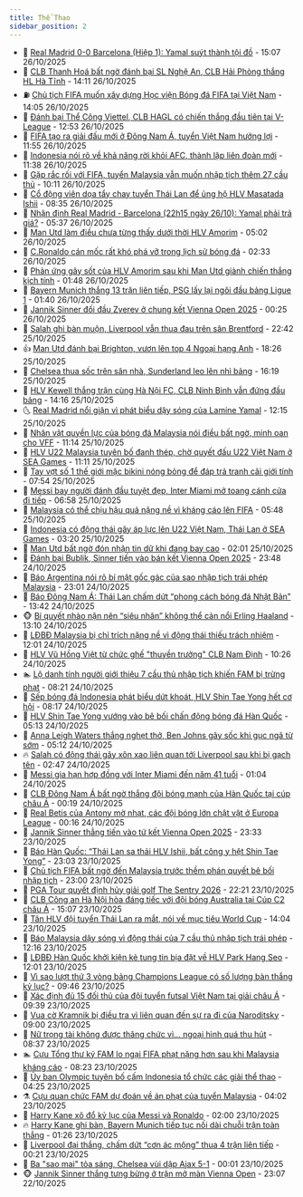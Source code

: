 ```yaml
---
title: Thể Thao
sidebar_position: 2
---
```


<!-- dantri-the-thao:START -->
- 🎡 [Real Madrid 0-0 Barcelona &lpar;Hiệp 1&rpar;: Yamal suýt thành tội đồ](https://dantri.com.vn/the-thao/real-madrid-0-0-barcelona-hiep-1-yamal-suyt-thanh-toi-do-20251026220651230.htm) - 15:07 26/10/2025
- 💯 [CLB Thanh Hoá bất ngờ đánh bại SL Nghệ An, CLB Hải Phòng thắng HL Hà Tĩnh](https://dantri.com.vn/the-thao/clb-thanh-hoa-bat-ngo-danh-bai-sl-nghe-an-clb-hai-phong-thang-hl-ha-tinh-20251026204929098.htm) - 14:11 26/10/2025
- ⛽️ [Chủ tịch FIFA muốn xây dựng Học viện Bóng đá FIFA tại Việt Nam](https://dantri.com.vn/the-thao/chu-tich-fifa-muon-xay-dung-hoc-vien-bong-da-fifa-tai-viet-nam-20251026212220522.htm) - 14:05 26/10/2025
- 💃 [Đánh bại Thể Công Viettel, CLB HAGL có chiến thắng đầu tiên tại V-League](https://dantri.com.vn/the-thao/danh-bai-the-cong-viettel-clb-hagl-co-chien-thang-dau-tien-tai-v-league-20251026193544740.htm) - 12:53 26/10/2025
- 🌈 [FIFA tạo ra giải đấu mới ở Đông Nam Á, tuyển Việt Nam hưởng lợi](https://dantri.com.vn/the-thao/fifa-tao-ra-giai-dau-moi-o-dong-nam-a-tuyen-viet-nam-huong-loi-20251026185515421.htm) - 11:55 26/10/2025
- 🦅 [Indonesia nói rõ về khả năng rời khỏi AFC, thành lập liên đoàn mới](https://dantri.com.vn/the-thao/indonesia-noi-ro-ve-kha-nang-roi-khoi-afc-thanh-lap-lien-doan-moi-20251026182254721.htm) - 11:38 26/10/2025
- 🌝 [Gặp rắc rối với FIFA, tuyển Malaysia vẫn muốn nhập tịch thêm 27 cầu thủ](https://dantri.com.vn/the-thao/gap-rac-roi-voi-fifa-tuyen-malaysia-van-muon-nhap-tich-them-27-cau-thu-20251026155355831.htm) - 10:11 26/10/2025
- 🚀 [Cổ động viên dọa tẩy chay tuyển Thái Lan để ủng hộ HLV Masatada Ishii](https://dantri.com.vn/the-thao/co-dong-vien-doa-tay-chay-tuyen-thai-lan-de-ung-ho-hlv-masatada-ishii-20251026094258525.htm) - 08:35 26/10/2025
- 🎉 [Nhận định Real Madrid - Barcelona &lpar;22h15 ngày 26/10&rpar;: Yamal phải trả giá?](https://dantri.com.vn/the-thao/nhan-dinh-real-madrid-barcelona-22h15-ngay-2610-yamal-phai-tra-gia-20251026123720953.htm) - 05:37 26/10/2025
- 📝 [Man Utd làm điều chưa từng thấy dưới thời HLV Amorim](https://dantri.com.vn/the-thao/man-utd-lam-dieu-chua-tung-thay-duoi-thoi-hlv-amorim-20251026120149753.htm) - 05:02 26/10/2025
- 🦄 [C.Ronaldo cán mốc rất khó phá vỡ trong lịch sử bóng đá](https://dantri.com.vn/the-thao/cronaldo-can-moc-rat-kho-pha-vo-trong-lich-su-bong-da-20251026093300636.htm) - 02:33 26/10/2025
- 🎉 [Phản ứng gây sốt của HLV Amorim sau khi Man Utd giành chiến thắng kịch tính](https://dantri.com.vn/the-thao/phan-ung-gay-sot-cua-hlv-amorim-sau-khi-man-utd-gianh-chien-thang-kich-tinh-20251026082723594.htm) - 01:48 26/10/2025
- 💼 [Bayern Munich thắng 13 trận liên tiếp, PSG lấy lại ngôi đầu bảng Ligue 1](https://dantri.com.vn/the-thao/bayern-munich-thang-13-tran-lien-tiep-psg-lay-lai-ngoi-dau-bang-ligue-1-20251026082812888.htm) - 01:40 26/10/2025
- 🤡 [Jannik Sinner đối đầu Zverev ở chung kết Vienna Open 2025](https://dantri.com.vn/the-thao/jannik-sinner-doi-dau-zverev-o-chung-ket-vienna-open-2025-20251026072045987.htm) - 00:25 26/10/2025
- 🦆 [Salah ghi bàn muộn, Liverpool vẫn thua đau trên sân Brentford](https://dantri.com.vn/the-thao/salah-ghi-ban-muon-liverpool-van-thua-dau-tren-san-brentford-20251026054249915.htm) - 22:42 25/10/2025
- 👍 [Man Utd đánh bại Brighton, vươn lên top 4 Ngoại hạng Anh](https://dantri.com.vn/the-thao/man-utd-danh-bai-brighton-vuon-len-top-4-ngoai-hang-anh-20251026011246746.htm) - 18:26 25/10/2025
- 💼 [Chelsea thua sốc trên sân nhà, Sunderland leo lên nhì bảng](https://dantri.com.vn/the-thao/chelsea-thua-soc-tren-san-nha-sunderland-leo-len-nhi-bang-20251025231937331.htm) - 16:19 25/10/2025
- 🦒 [HLV Kewell thắng trận cùng Hà Nội FC, CLB Ninh Bình vẫn đứng đầu bảng](https://dantri.com.vn/the-thao/hlv-kewell-thang-tran-cung-ha-noi-fc-clb-ninh-binh-van-dung-dau-bang-20251025204408848.htm) - 14:16 25/10/2025
- 🌜 [Real Madrid nổi giận vì phát biểu dậy sóng của Lamine Yamal](https://dantri.com.vn/the-thao/real-madrid-noi-gian-vi-phat-bieu-day-song-cua-lamine-yamal-20251025185015554.htm) - 12:15 25/10/2025
- 🦆 [Nhân vật quyền lực của bóng đá Malaysia nói điều bất ngờ, minh oan cho VFF](https://dantri.com.vn/the-thao/nhan-vat-quyen-luc-cua-bong-da-malaysia-noi-dieu-bat-ngo-minh-oan-cho-vff-20251025165714084.htm) - 11:14 25/10/2025
- 💪 [HLV U22 Malaysia tuyên bố đanh thép, chờ quyết đấu U22 Việt Nam ở SEA Games](https://dantri.com.vn/the-thao/hlv-u22-malaysia-tuyen-bo-danh-thep-cho-quyet-dau-u22-viet-nam-o-sea-games-20251025155159107.htm) - 11:11 25/10/2025
- 🧠 [Tay vợt số 1 thế giới mặc bikini nóng bỏng để đáp trả tranh cãi giới tính](https://dantri.com.vn/the-thao/tay-vot-so-1-the-gioi-mac-bikini-nong-bong-de-dap-tra-tranh-cai-gioi-tinh-20251025145348768.htm) - 07:54 25/10/2025
- 🦄 [Messi bay người đánh đầu tuyệt đẹp, Inter Miami mở toang cánh cửa đi tiếp](https://dantri.com.vn/the-thao/messi-bay-nguoi-danh-dau-tuyet-dep-inter-miami-mo-toang-canh-cua-di-tiep-20251025135743129.htm) - 06:58 25/10/2025
- 🥸 [Malaysia có thể chịu hậu quả nặng nề vì kháng cáo lên FIFA](https://dantri.com.vn/the-thao/malaysia-co-the-chiu-hau-qua-nang-ne-vi-khang-cao-len-fifa-20251025104837117.htm) - 05:48 25/10/2025
- 🤠 [Indonesia có động thái gây áp lực lên U22 Việt Nam, Thái Lan ở SEA Games](https://dantri.com.vn/the-thao/indonesia-co-dong-thai-gay-ap-luc-len-u22-viet-nam-thai-lan-o-sea-games-20251025102039878.htm) - 03:20 25/10/2025
- 👺 [Man Utd bất ngờ đón nhận tin dữ khi đang bay cao](https://dantri.com.vn/the-thao/man-utd-bat-ngo-don-nhan-tin-du-khi-dang-bay-cao-20251025085423079.htm) - 02:01 25/10/2025
- 📝 [Đánh bại Bublik, Sinner tiến vào bán kết Vienna Open 2025](https://dantri.com.vn/the-thao/danh-bai-bublik-sinner-tien-vao-ban-ket-vienna-open-2025-20251025064213068.htm) - 23:48 24/10/2025
- 🦆 [Báo Argentina nói rõ bí mật gốc gác của sao nhập tịch trái phép Malaysia](https://dantri.com.vn/the-thao/bao-argentina-noi-ro-bi-mat-goc-gac-cua-sao-nhap-tich-trai-phep-malaysia-20251024233725475.htm) - 23:01 24/10/2025
- 🥳 [Báo Đông Nam Á: Thái Lan chấm dứt “phong cách bóng đá Nhật Bản”](https://dantri.com.vn/the-thao/bao-dong-nam-a-thai-lan-cham-dut-phong-cach-bong-da-nhat-ban-20251024204204703.htm) - 13:42 24/10/2025
- 🐵 [Bí quyết nhào nặn nên “siêu nhân” không thể cản nổi Erling Haaland](https://dantri.com.vn/the-thao/bi-quyet-nhao-nan-nen-sieu-nhan-khong-the-can-noi-erling-haaland-20251024201031285.htm) - 13:10 24/10/2025
- 🤩 [LĐBĐ Malaysia bị chỉ trích nặng nề vì động thái thiếu trách nhiệm](https://dantri.com.vn/the-thao/ldbd-malaysia-bi-chi-trich-nang-ne-vi-dong-thai-thieu-trach-nhiem-20251024182034930.htm) - 12:01 24/10/2025
- 🤠 [HLV Vũ Hồng Việt từ chức ghế &quot;thuyền trưởng&quot; CLB Nam Định](https://dantri.com.vn/the-thao/hlv-vu-hong-viet-tu-chuc-ghe-thuyen-truong-clb-nam-dinh-20251024172409536.htm) - 10:26 24/10/2025
- 🏊 [Lộ danh tính người giới thiệu 7 cầu thủ nhập tịch khiến FAM bị trừng phạt](https://dantri.com.vn/the-thao/lo-danh-tinh-nguoi-gioi-thieu-7-cau-thu-nhap-tich-khien-fam-bi-trung-phat-20251024150737741.htm) - 08:21 24/10/2025
- 🗽 [Sếp bóng đá Indonesia phát biểu dứt khoát, HLV Shin Tae Yong hết cơ hội](https://dantri.com.vn/the-thao/sep-bong-da-indonesia-phat-bieu-dut-khoat-hlv-shin-tae-yong-het-co-hoi-20251024114836736.htm) - 08:17 24/10/2025
- 🚀 [HLV Shin Tae Yong vướng vào bê bối chấn động bóng đá Hàn Quốc](https://dantri.com.vn/the-thao/hlv-shin-tae-yong-vuong-vao-be-boi-chan-dong-bong-da-han-quoc-20251024115140538.htm) - 05:13 24/10/2025
- 🎉 [Anna Leigh Waters thắng nghẹt thở, Ben Johns gây sốc khi gục ngã từ sớm](https://dantri.com.vn/the-thao/anna-leigh-waters-thang-nghet-tho-ben-johns-gay-soc-khi-guc-nga-tu-som-20251024121109822.htm) - 05:12 24/10/2025
- 🔥 [Salah có động thái gây xôn xao liên quan tới Liverpool sau khi bị gạch tên](https://dantri.com.vn/the-thao/salah-co-dong-thai-gay-xon-xao-lien-quan-toi-liverpool-sau-khi-bi-gach-ten-20251024094710690.htm) - 02:47 24/10/2025
- 🎉 [Messi gia hạn hợp đồng với Inter Miami đến năm 41 tuổi](https://dantri.com.vn/the-thao/messi-gia-han-hop-dong-voi-inter-miami-den-nam-41-tuoi-20251024073015709.htm) - 01:04 24/10/2025
- 🎡 [CLB Đông Nam Á bất ngờ thắng đội bóng mạnh của Hàn Quốc tại cúp châu Á](https://dantri.com.vn/the-thao/clb-dong-nam-a-bat-ngo-thang-doi-bong-manh-cua-han-quoc-tai-cup-chau-a-20251024004039034.htm) - 00:19 24/10/2025
- 🐻 [Real Betis của Antony mờ nhạt, các đội bóng lớn chật vật ở Europa League](https://dantri.com.vn/the-thao/real-betis-cua-antony-mo-nhat-cac-doi-bong-lon-chat-vat-o-europa-league-20251024065518240.htm) - 00:16 24/10/2025
- 🌊 [Jannik Sinner thẳng tiến vào tứ kết Vienna Open 2025](https://dantri.com.vn/the-thao/jannik-sinner-thang-tien-vao-tu-ket-vienna-open-2025-20251024062804511.htm) - 23:33 23/10/2025
- 💃 [Báo Hàn Quốc: “Thái Lan sa thải HLV Ishii, bất công y hệt Shin Tae Yong”](https://dantri.com.vn/the-thao/bao-han-quoc-thai-lan-sa-thai-hlv-ishii-bat-cong-y-het-shin-tae-yong-20251023212307029.htm) - 23:03 23/10/2025
- 🤔 [Chủ tịch FIFA bất ngờ đến Malaysia trước thềm phán quyết bê bối nhập tịch](https://dantri.com.vn/the-thao/chu-tich-fifa-bat-ngo-den-malaysia-truoc-them-phan-quyet-be-boi-nhap-tich-20251023192355521.htm) - 23:00 23/10/2025
- 🤭 [PGA Tour quyết định hủy giải golf The Sentry 2026](https://dantri.com.vn/the-thao/pga-tour-quyet-dinh-huy-giai-golf-the-sentry-2026-20251023225220310.htm) - 22:21 23/10/2025
- 👹 [CLB Công an Hà Nội hòa đáng tiếc với đội bóng Australia tại Cúp C2 châu Á](https://dantri.com.vn/the-thao/clb-cong-an-ha-noi-hoa-dang-tiec-voi-doi-bong-australia-tai-cup-c2-chau-a-20251023220317488.htm) - 15:07 23/10/2025
- 🗽 [Tân HLV đội tuyển Thái Lan ra mắt, nói về mục tiêu World Cup](https://dantri.com.vn/the-thao/tan-hlv-doi-tuyen-thai-lan-ra-mat-noi-ve-muc-tieu-world-cup-20251023192652059.htm) - 14:04 23/10/2025
- 🥳 [Báo Malaysia dậy sóng vì động thái của 7 cầu thủ nhập tịch trái phép](https://dantri.com.vn/the-thao/bao-malaysia-day-song-vi-dong-thai-cua-7-cau-thu-nhap-tich-trai-phep-20251023191600151.htm) - 12:16 23/10/2025
- 💃 [LĐBĐ Hàn Quốc khởi kiện kẻ tung tin bịa đặt về HLV Park Hang Seo](https://dantri.com.vn/the-thao/ldbd-han-quoc-khoi-kien-ke-tung-tin-bia-dat-ve-hlv-park-hang-seo-20251023185047370.htm) - 12:01 23/10/2025
- 🧰 [Vì sao lượt thứ 3 vòng bảng Champions League có số lượng bàn thắng kỷ lục?](https://dantri.com.vn/the-thao/vi-sao-luot-thu-3-vong-bang-champions-league-co-so-luong-ban-thang-ky-luc-20251023163553136.htm) - 09:46 23/10/2025
- 💪 [Xác định đủ 15 đối thủ của đội tuyển futsal Việt Nam tại giải châu Á](https://dantri.com.vn/the-thao/xac-dinh-du-15-doi-thu-cua-doi-tuyen-futsal-viet-nam-tai-giai-chau-a-20251023160459156.htm) - 09:39 23/10/2025
- 🚀 [Vua cờ Kramnik bị điều tra vì liên quan đến sự ra đi của Naroditsky](https://dantri.com.vn/the-thao/vua-co-kramnik-bi-dieu-tra-vi-lien-quan-den-su-ra-di-cua-naroditsky-20251023115939074.htm) - 09:00 23/10/2025
- 🤠 [Nữ trọng tài không được thăng chức vì… ngoại hình quá thu hút](https://dantri.com.vn/the-thao/nu-trong-tai-khong-duoc-thang-chuc-vi-ngoai-hinh-qua-thu-hut-20251023153745347.htm) - 08:37 23/10/2025
- 🏊 [Cựu Tổng thư ký FAM lo ngại FIFA phạt nặng hơn sau khi Malaysia kháng cáo](https://dantri.com.vn/the-thao/cuu-tong-thu-ky-fam-lo-ngai-fifa-phat-nang-hon-sau-khi-malaysia-khang-cao-20251023151937903.htm) - 08:23 23/10/2025
- 🦄 [Ủy ban Olympic tuyên bố cấm Indonesia tổ chức các giải thể thao](https://dantri.com.vn/the-thao/uy-ban-olympic-tuyen-bo-cam-indonesia-to-chuc-cac-giai-the-thao-20251023112447465.htm) - 04:25 23/10/2025
- ⚗️ [Cựu quan chức FAM dự đoán về án phạt của tuyển Malaysia](https://dantri.com.vn/the-thao/cuu-quan-chuc-fam-du-doan-ve-an-phat-cua-tuyen-malaysia-20251023105642626.htm) - 04:02 23/10/2025
- 🥷 [Harry Kane xô đổ kỷ lục của Messi và Ronaldo](https://dantri.com.vn/the-thao/harry-kane-xo-do-ky-luc-cua-messi-va-ronaldo-20251023082140826.htm) - 02:00 23/10/2025
- 🔥 [Harry Kane ghi bàn, Bayern Munich tiếp tục nối dài chuỗi trận toàn thắng](https://dantri.com.vn/the-thao/harry-kane-ghi-ban-bayern-munich-tiep-tuc-noi-dai-chuoi-tran-toan-thang-20251023081759264.htm) - 01:26 23/10/2025
- 🦅 [Liverpool đại thắng, chấm dứt “cơn ác mộng” thua 4 trận liên tiếp](https://dantri.com.vn/the-thao/liverpool-dai-thang-cham-dut-con-ac-mong-thua-4-tran-lien-tiep-20251023072103664.htm) - 00:21 23/10/2025
- 🌝 [Ba &quot;sao mai&quot; tỏa sáng, Chelsea vùi dập Ajax 5-1](https://dantri.com.vn/the-thao/ba-sao-mai-toa-sang-chelsea-vui-dap-ajax-5-1-20251023065959655.htm) - 00:01 23/10/2025
- 🐵 [Jannik Sinner thắng tưng bừng ở trận mở màn Vienna Open](https://dantri.com.vn/the-thao/jannik-sinner-thang-tung-bung-o-tran-mo-man-vienna-open-20251023060555581.htm) - 23:07 22/10/2025<!-- dantri-the-thao:END -->
